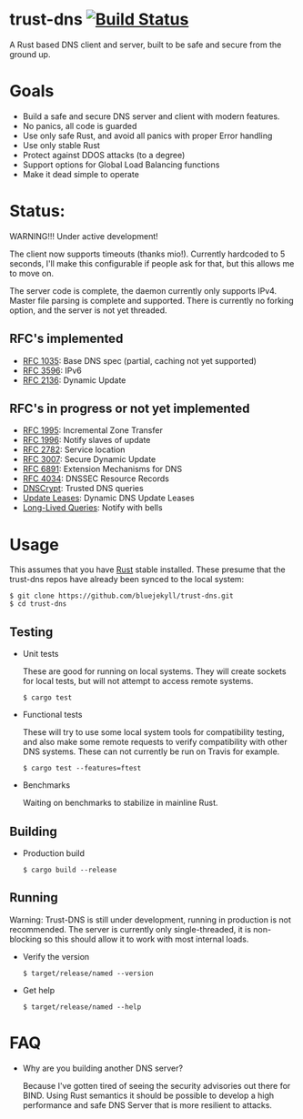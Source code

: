 # trust-dns [![Build Status](https://travis-ci.org/bluejekyll/trust-dns.svg?branch=master)](https://travis-ci.org/bluejekyll/trust-dns)
A Rust based DNS client and server, built to be safe and secure from the
ground up.

# Goals

- Build a safe and secure DNS server and client with modern features.
- No panics, all code is guarded
- Use only safe Rust, and avoid all panics with proper Error handling
- Use only stable Rust
- Protect against DDOS attacks (to a degree)
- Support options for Global Load Balancing functions
- Make it dead simple to operate

# Status:

WARNING!!! Under active development!

The client now supports timeouts (thanks mio!). Currently hardcoded to 5 seconds,
 I'll make this configurable if people ask for that, but this allows me to move on.

The server code is complete, the daemon currently only supports IPv4. Master file
parsing is complete and supported. There is currently no forking option, and
the server is not yet threaded.

## RFC's implemented

- [RFC 1035](https://tools.ietf.org/html/rfc1035): Base DNS spec (partial, caching not yet supported)
- [RFC 3596](https://tools.ietf.org/html/rfc3596): IPv6
- [RFC 2136](https://tools.ietf.org/html/rfc2136): Dynamic Update

## RFC's in progress or not yet implemented

- [RFC 1995](https://tools.ietf.org/html/rfc1995): Incremental Zone Transfer
- [RFC 1996](https://tools.ietf.org/html/rfc1996): Notify slaves of update
- [RFC 2782](https://tools.ietf.org/html/rfc2782): Service location
- [RFC 3007](https://tools.ietf.org/html/rfc3007): Secure Dynamic Update
- [RFC 6891](https://tools.ietf.org/html/rfc6891): Extension Mechanisms for DNS
- [RFC 4034](https://tools.ietf.org/html/rfc4034): DNSSEC Resource Records
- [DNSCrypt](https://dnscrypt.org): Trusted DNS queries
- [Update Leases](https://tools.ietf.org/html/draft-sekar-dns-ul-01): Dynamic DNS Update Leases
- [Long-Lived Queries](http://tools.ietf.org/html/draft-sekar-dns-llq-01): Notify with bells

# Usage

This assumes that you have [Rust](https://www.rust-lang.org) stable installed. These
presume that the trust-dns repos have already been synced to the local system:

    $ git clone https://github.com/bluejekyll/trust-dns.git
    $ cd trust-dns

## Testing

-   Unit tests

    These are good for running on local systems. They will create sockets for
    local tests, but will not attempt to access remote systems.

        $ cargo test

-   Functional tests

    These will try to use some local system tools for compatibility testing,
    and also make some remote requests to verify compatibility with other DNS
    systems. These can not currently be run on Travis for example.

        $ cargo test --features=ftest

-   Benchmarks

    Waiting on benchmarks to stabilize in mainline Rust.

## Building

-   Production build

        $ cargo build --release

## Running

Warning: Trust-DNS is still under development, running in production is not
recommended. The server is currently only single-threaded, it is non-blocking
so this should allow it to work with most internal loads.

-   Verify the version

        $ target/release/named --version

-   Get help

        $ target/release/named --help

# FAQ

-   Why are you building another DNS server?

    Because I've gotten tired of seeing the security advisories out there for BIND.
Using Rust semantics it should be possible to develop a high performance and
safe DNS Server that is more resilient to attacks.
